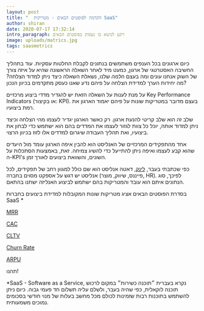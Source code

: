 ```yaml
---
layout: post
title: "  הקדמה לפוסטים הבאים - מטריקות SaaS"
author: shiran
date: 2020-07-17 17:32:14
intro_paragraph: רקע לנושא בו נעסוק בפוסטים הבאים
image: uploads/matrics.jpg
tags: saasmetrics
---
```

כיום ארגונים בכל הענפים משתמשים בנתונים לקבלת החלטות עסקיות. 
עוד בתהליך החשיבה האסטרטגי של ארגון, כמעט מיד לאחר השאלה הראשונה שהיא על איזה צורך של השוק אנחנו עונים ומה בעצם ה*למה* שלנו, נשאלת השאלה כיצד ניתן למדוד הצלחה? מה יחידות הערך למדידת הצלחה על פיהם נדע שאנו כעסק מתקדמים בכיוון הנכון?

על מנת לענות על השאלה הזאת יש להגדיר מדדי ביצוע מרכזיים Key Performance Indicators (או בקיצור: KPI). בעצם מדובר במטריקות שונות על פיהם יאמוד הארגון את רמת ביצועיו.

שלב זה הוא שלב קריטי להנעת ארגון. רק כאשר הארגון יגדיר לעצמו מהי הצלחה וכיצד ניתן למדוד אותה, יוכל כל צוות לגזור לעצמו את המדדים בהם הוא ישתמש כדי לבחון את ביצועיו, ואת תהליך העבודה שיגרום למדדים אלו לזוז בכיוון הרצוי.

אחד מהתפקידים המרכזיים של האנליסט הוא להבין איפה הארגון עומד מול היעדים שהוא קבע לעצמו ואיפה ניתן להתייעל כדי להשיג צמיחה. זאת, באמצעות הסתכלות על ה-KPI's השונים, והשוואת ביצועים לאורך זמן.

כפי שכתבתי בעבר, [לינק](https://shiran.tips/blog/%D7%AA%D7%A4%D7%A7%D7%99%D7%93%D7%99-%D7%94%D7%90%D7%A0%D7%9C%D7%99%D7%A1%D7%98-%D7%94%D7%A9%D7%95%D7%A0%D7%99%D7%9D/),
דאטה אנליסט הוא שם כולל למגוון רחב של תפקידים,
לכל אנליסט יש דגש על אספקט מסוים בחברה (פייננס, שיווק, מוצר, HR). לפיכך, סוג הנתונים איתם הוא עובד והמטריקות בהם ישתמש לביצוע האנליזה ישתנו בהתאם.

בסדרת הפוסטים הבאים אציג מטריקות שונות המקובלות למדידת ביצועים בחברות SaaS *

[MRR](https://shiran.tips/blog/mrr/)

[CAC](https://shiran.tips/blog/cac/)

[CLTV](https://shiran.tips/blog/cltv/)

[Churn Rate](https://shiran.tips/blog/churn-rate/)

[ARPU](https://shiran.tips/blog/arpa/)


תהנו!

\*SaaS - Software as a Service, 
נקרא בעברית ״תוכנה כשירות״
במקום לרכוש תוכנה לוקאלית, כפי שהיה בעבר, ולשלם עליה תשלום חד פעמי גבוה. כיום ניתן להשתמש בתוכנות רבות שזמינות לכולם מכל מחשב בעלות של מנוי חודשי בסכומים נמוכים משמעותית.